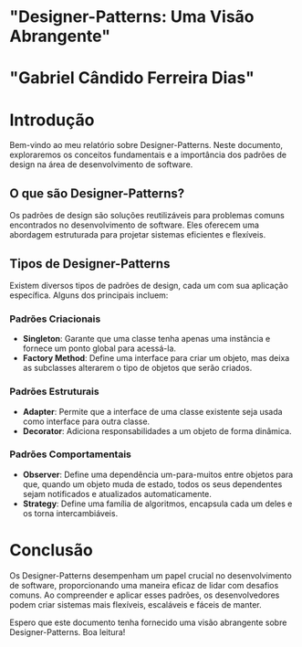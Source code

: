 
# "Designer-Patterns: Uma Visão Abrangente"
# "Gabriel Cândido Ferreira Dias"


# Introdução

Bem-vindo ao meu relatório sobre Designer-Patterns. Neste documento, exploraremos os conceitos fundamentais e a importância dos padrões de design na área de desenvolvimento de software.

## O que são Designer-Patterns?

Os padrões de design são soluções reutilizáveis para problemas comuns encontrados no desenvolvimento de software. Eles oferecem uma abordagem estruturada para projetar sistemas eficientes e flexíveis.

## Tipos de Designer-Patterns

Existem diversos tipos de padrões de design, cada um com sua aplicação específica. Alguns dos principais incluem:

### Padrões Criacionais

- **Singleton**: Garante que uma classe tenha apenas uma instância e fornece um ponto global para acessá-la.
- **Factory Method**: Define uma interface para criar um objeto, mas deixa as subclasses alterarem o tipo de objetos que serão criados.

### Padrões Estruturais

- **Adapter**: Permite que a interface de uma classe existente seja usada como interface para outra classe.
- **Decorator**: Adiciona responsabilidades a um objeto de forma dinâmica.

### Padrões Comportamentais

- **Observer**: Define uma dependência um-para-muitos entre objetos para que, quando um objeto muda de estado, todos os seus dependentes sejam notificados e atualizados automaticamente.
- **Strategy**: Define uma família de algoritmos, encapsula cada um deles e os torna intercambiáveis.

# Conclusão

Os Designer-Patterns desempenham um papel crucial no desenvolvimento de software, proporcionando uma maneira eficaz de lidar com desafios comuns. Ao compreender e aplicar esses padrões, os desenvolvedores podem criar sistemas mais flexíveis, escaláveis e fáceis de manter.

Espero que este documento tenha fornecido uma visão abrangente sobre Designer-Patterns. Boa leitura!

